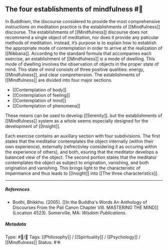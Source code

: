 ## The four establishments of mindfulness  #🧠 

In Buddhism, the discourse considered to provide the most comprehensive instructions on meditation practice is the establishments of [[Mindfulness]] discourse. The establishments of [[Mindfulness]] discourse does not recommend a single object of meditation, nor does it provide any paticular methods of meditation. instead, it’s purpose is to explain how to establish the appropriate mode of contemplation in order to arrive at the realization of [[Nibbana]]. According to the standard formula that accompanies each exercise, an establishment of [[Mindfulness]] is a mode of dwelling. This mode of dwelling involves the observation of objects in the proper state of mind. This state of mind consists of three positive qualities: energy, [[Mindfulness]], and clear comprehension. The establishments of [[Mindfulness]] are divided into four major sections. 

- [[Contemplation of body]]
- [[Contemplation of feeling]]
- [[Contemplation of mind]]
- [[Contemplation of phenomena]]

These means can be used to develop [[Serenity]]. but the establishments of [[Mindfulness]] system as a whole seems especially designed for the development of [[Insight]]. 

Each exercise contains an auxillary section with four subdivisions. The first states that the meditatior contemplates the object internally (within their own experience), externally (refrectivley considering it as occuring within the experience of others), and both, esuring that the meditator develops a balanced view of the object. The second portion states that the meditator contemplates the object as subject to origination, vanishing, and both origination and vanishing. This brings light to the characteristic of impermance and thus leads to [[Insight]] into [[The three characteristics]]. 

___

##### References

- Bodhi, Bhikkhu. (2005). [[In the Buddha's Words An Anthology of Discourses From the Pali Canon Chapter VIII. MASTERING THE MIND]] (Location 4523). Somerville, MA: _Wisdom Publications_.

##### Metadata
Type: #🔵/🔵 
Tags: [[Philosophy]] / [[Spirituality]] / [[Psychology]] / [[Mindfulness]] 
Status: #☀️ 